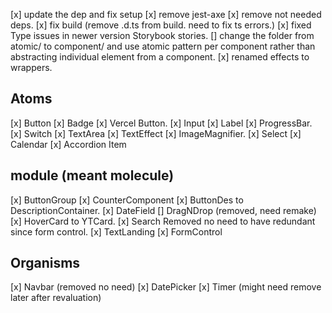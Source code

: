 [x] update the dep and fix setup
[x] remove jest-axe
[x] remove not needed deps.
[x] fix build (remove .d.ts from build. need to fix ts errors.)
[x] fixed Type issues in newer version Storybook stories.
[] change the folder from atomic/ to component/ and use atomic pattern per component rather than abstracting individual element from a component.
[x] renamed effects to wrappers.

## Atoms

[x] Button
[x] Badge
[x] Vercel Button.
[x] Input
[x] Label
[x] ProgressBar.
[x] Switch
[x] TextArea
[x] TextEffect
[x] ImageMagnifier.
[x] Select
[x] Calendar
[x] Accordion Item

## module (meant molecule)

[x] ButtonGroup
[x] CounterComponent
[x] ButtonDes to DescriptionContainer.
[x] DateField
[] DragNDrop (removed, need remake)
[x] HoverCard to YTCard.
[x] Search Removed no need to have redundant since form control.
[x] TextLanding
[x] FormControl

## Organisms

[x] Navbar (removed no need)
[x] DatePicker
[x] Timer (might need remove later after revaluation)
